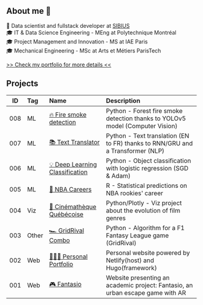 ## About me 👋
💼 Data scientist and fullstack developer at [SIBIUS](https://github.com/sibius-org)<br />
🎓 IT & Data Science Engineering - MEng at Polytechnique Montréal<br />
🎓 Project Management and Innovation - MS at IAE Paris   <br />
🎓 Mechanical Engineering - MSc at Arts et Métiers ParisTech <br />

[>> Check my portfolio for more details <<](https://morganpeju.netlify.app/)

## Projects

ID | Tag | Name | Description
---|:---|:---|:---
008 |ML|[🔥 Fire smoke detection](https://github.com/MorganPeju/inf8225_project) | Python - Forest fire smoke detection thanks to YOLOv5 model (Computer Vision)
007 |ML|[📚 Text Translator](https://github.com/MorganPeju/Probabilistic_AI/tree/main/Text_Translation) | Python - Text translation (EN to FR) thanks to RNN/GRU and a Transformer (NLP)
006 |ML|[💡 Deep Learning Classification](https://github.com/MorganPeju/Probabilistic_AI/tree/main/Classification_Logistic_Regression) | Python - Object classification with logistic regression (SGD & Adam)
005 |ML|[🏀 NBA Careers](https://github.com/MorganPeju/ml-nba-proj)| R - Statistical predictions on NBA rookies' career
004 |Viz|[🎥 Cinémathèque Québécoise](https://github.com/MorganPeju/polymtl-cinematheque-cq-web)  | Python/Plotly - Viz project about the evolution of film genres
003 |Other|[🏎 GridRival Combo](https://github.com/MorganPeju/GridRival_Combo) | Python - Algorithm for a F1 Fantasy League game (GridRival)
002 |Web|[🙋🏼‍♂️ Personal Portfolio](https://github.com/MorganPeju/personal-hugo-website) | Personal website powered by Netlify(host) and Hugo(framework)
001 |Web|[🎮 Fantasio](https://github.com/MorganPeju/fantasio) | Website presenting an academic project: Fantasio, an urban escape game with AR

<!--
**MorganPeju/MorganPeju** is a ✨ _special_ ✨ repository because its `README.md` (this file) appears on your GitHub profile.

Here are some ideas to get you started:

- 🔭 I’m currently working on ...
- 🌱 I’m currently learning ...
- 👯 I’m looking to collaborate on ...
- 🤔 I’m looking for help with ...
- 💬 Ask me about ...
- 📫 How to reach me: ...
- 😄 Pronouns: ...
- ⚡ Fun fact: ...
-->
